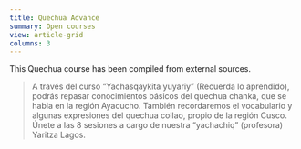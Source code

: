 ```yaml
---
title: Quechua Advance
summary: Open courses
view: article-grid
columns: 3
---
```

This Quechua course has been compiled from external sources.

> A través del curso “Yachasqaykita yuyariy” (Recuerda lo aprendido), podrás repasar conocimientos básicos del quechua chanka, que se habla en la región Ayacucho. También recordaremos el vocabulario y algunas expresiones del quechua collao, propio de la región Cusco. Únete a las 8 sesiones a cargo de nuestra “yachachiq” (profesora) Yaritza Lagos. 